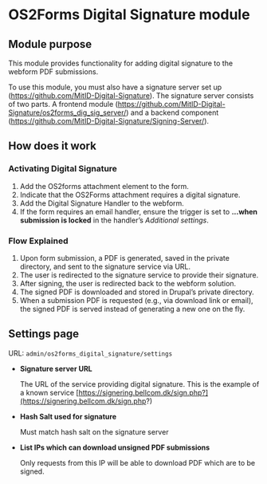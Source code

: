# OS2Forms Digital Signature module

## Module purpose

This module provides functionality for adding digital signature to the webform PDF submissions.

To use this module, you must also have a signature server set up (https://github.com/MitID-Digital-Signature). The signature server consists of two parts. A frontend module (https://github.com/MitID-Digital-Signature/os2forms_dig_sig_server/) and a backend component (https://github.com/MitID-Digital-Signature/Signing-Server/).

## How does it work

### Activating Digital Signature

1. Add the OS2forms attachment element to the form.
2. Indicate that the OS2Forms attachment requires a digital signature.
3. Add the Digital Signature Handler to the webform.
4. If the form requires an email handler, ensure the trigger is set to **...when submission is locked** in the handler’s
*Additional settings*.

### Flow Explained

1. Upon form submission, a PDF is generated, saved in the private directory, and sent to the signature service via URL.
2. The user is redirected to the signature service to provide their signature.
3. After signing, the user is redirected back to the webform solution.
4. The signed PDF is downloaded and stored in Drupal’s private directory.
5. When a submission PDF is requested (e.g., via download link or email), the signed PDF is served instead of generating
a new one on the fly.

## Settings page

URL: `admin/os2forms_digital_signature/settings`

- **Signature server URL**

  The URL of the service providing digital signature. This is the example of a known service [https://signering.bellcom.dk/sign.php?](https://signering.bellcom.dk/sign.php?)

- **Hash Salt used for signature**

  Must match hash salt on the signature server

- **List IPs which can download unsigned PDF submissions**

  Only requests from this IP will be able to download PDF which are to be signed.
